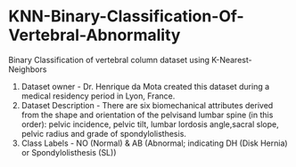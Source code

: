 # KNN-Binary-Classification-Of-Vertebral-Abnormality
Binary Classification of vertebral column dataset using K-Nearest-Neighbors
1. Dataset owner - Dr. Henrique da Mota created this dataset during a medical residency period in Lyon, France.
2. Dataset Description - There are six biomechanical attributes derived from the shape and orientation of the pelvisand lumbar spine (in this order): pelvic incidence, pelvic tilt, lumbar lordosis angle,sacral slope, pelvic radius and grade of spondylolisthesis.
3. Class Labels - NO (Normal) & AB (Abnormal; indicating DH (Disk Hernia) or Spondylolisthesis (SL))
